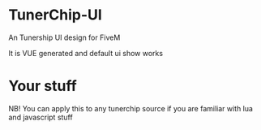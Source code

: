 # TunerChip-UI
An Tunership UI design for FiveM



It is VUE generated and default ui show works




# Your stuff


NB! You can apply this to any tunerchip source if you are familiar with lua and javascript stuff

